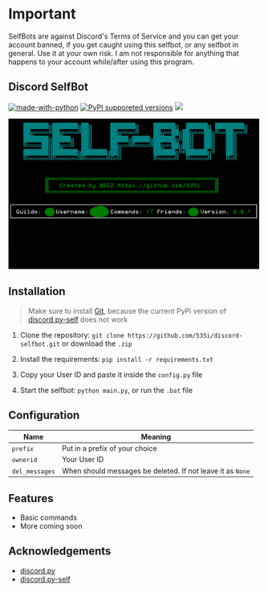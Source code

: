 # Important
SelfBots are against Discord's Terms of Service and you can get your account banned, if you get caught using this selfbot, or any selfbot in general.
Use it at your own risk. I am not responsible for anything that happens to your account while/after using this program.

## Discord SelfBot
[![made-with-python](https://img.shields.io/badge/Made%20with-Python-1f425f.svg)](https://www.python.org/)
[![PyPI supporeted versions](https://img.shields.io/pypi/pyversions/discord.py.svg)](https://pypi.python.org/pypi/discord.py-self)
[<img src="https://img.shields.io/github/license/535i/discord-selfbot.svg?style=flat-square">](https://github.com/535i/discord-selfbot/blob/master/LICENSE)

<p align="left">
  <img width="500" height="300" src="images/image.png">
</p>

## Installation
> Make sure to install [Git](https://git-scm.com/downloads), because the current PyPi version of [discord.py-self](https://github.com/dolfies/discord.py-self) does not work

1. Clone the repository: `git clone https://github.com/535i/discord-selfbot.git` or download the `.zip`

2. Install the requirements: `pip install -r requirements.txt`

3. Copy your User ID and paste it inside the `config.py` file
  
4. Start the selfbot: `python main.py`, or run the `.bat` file

## Configuration
  
Name | Meaning
--- | ---
`prefix` | Put in a prefix of your choice
`ownerid` | Your User ID
`del_messages` | When should messages be deleted. If not leave it as `None`

## Features
* Basic commands
* More coming soon

## Acknowledgements
* [discord.py](https://github.com/Rapptz/discord.py)
* [discord.py-self](https://github.com/dolfies/discord.py-self)
